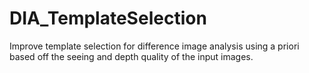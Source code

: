 # DIA_TemplateSelection
Improve template selection for difference image analysis using a priori based off the seeing and depth quality of the input images.

